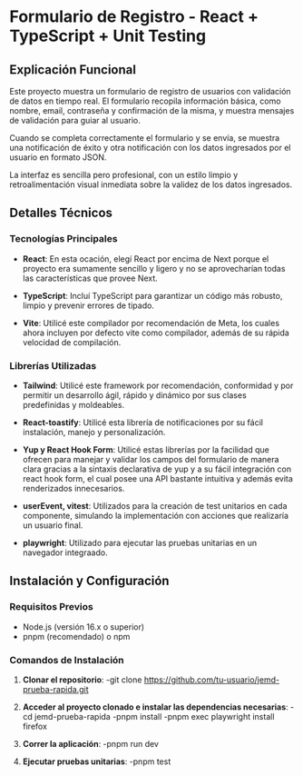 # Formulario de Registro - React + TypeScript + Unit Testing

## Explicación Funcional

Este proyecto muestra un formulario de registro de usuarios con validación de datos en tiempo real. El formulario recopila información básica, como nombre, email, contraseña y confirmación de la misma, y muestra mensajes de validación para guiar al usuario.

Cuando se completa correctamente el formulario y se envía, se muestra una notificación de éxito y otra notificación con los datos ingresados por el usuario en formato JSON.

La interfaz es sencilla pero profesional, con un estilo limpio y retroalimentación visual inmediata sobre la validez de los datos ingresados.

## Detalles Técnicos

### Tecnologías Principales

- **React**: En esta ocación, elegí React por encima de Next porque el proyecto era sumamente sencillo y ligero y no se aprovecharían todas las características que provee Next.
  
- **TypeScript**: Incluí TypeScript para garantizar un código más robusto, limpio y prevenir errores de tipado.
  
- **Vite**: Utilicé este compilador por recomendación de Meta, los cuales ahora incluyen por defecto vite como compilador, además de su rápida velocidad de compilación.

### Librerías Utilizadas

- **Tailwind**: Utilicé este framework por recomendación, conformidad y por permitir un desarrollo ágil, rápido y dinámico por sus clases predefinidas y moldeables.
  
- **React-toastify**: Utilicé esta librería de notificaciones por su fácil instalación, manejo y personalización.
  
- **Yup y React Hook Form**: Utilicé estas librerías por la facilidad que ofrecen para manejar y validar los campos del formulario de manera clara gracias a la sintaxis declarativa de yup y a su fácil integración con react hook form, el cual posee una API bastante intuitiva y además evita renderizados innecesarios.
  
- **userEvent, vitest**: Utilizados para la creación de test unitarios en cada componente, simulando la implementación con acciones que realizaría un usuario final.
  
- **playwright**: Utilizado para ejecutar las pruebas unitarias en un navegador integraado.

## Instalación y Configuración

### Requisitos Previos
- Node.js (versión 16.x o superior)
- pnpm (recomendado) o npm

### Comandos de Instalación
1. **Clonar el repositorio**:
   -git clone https://github.com/tu-usuario/jemd-prueba-rapida.git
   
2. **Acceder al proyecto clonado e instalar las dependencias necesarias**:
   -cd jemd-prueba-rapida
   -pnpm install
   -pnpm exec playwright install firefox

3. **Correr la aplicación**:
   -pnpm run dev

4. **Ejecutar pruebas unitarias**:
   -pnpm test
